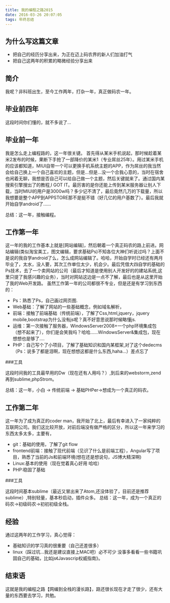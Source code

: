 ```yaml
---
title: 我的编程之路2015
date: 2016-03-26 20:07:05
tags: 年终总结
---
```


## 为什么写这篇文章 ##

- 把自己的经历分享出来，为正在迈上码农界的新人们加油打气
- 把自己这两年的积累的略微经验分享出来

## 简介 ##

我呢？非科班出生，至今工作两年，打杂一年，真正做码农一年。

## 毕业前四年 ##

这段时间你们懂的，就不多说了...

## 毕业前一年 ##
我是怎么走上编程路的，这一年很关键。
首先得从某米手机说起，那时候趁着某米2发布的时候，果断下手抢了一部降价的某米1（专业屌丝25年）。用过某米手机的应该都知道，MIUI自带一个可以更换手机系统主题的APP，作为屌丝的我当然会给自己换上一个自己喜欢的主题，但是...但是...没一个合我心意的，当时在宿舍也闲着无聊，我想是否自己可以给自己做一个主题，然后关键就来了。通过国内某搜索引擎搜出了的教程,I GOT IT。最厉害的是你还能上传到某米服务器让别人下载，当时MIUI的用户是3000w吗？多少记不清了，最后竟然几万的下载量，所以我想要是整个APP到APPSTORE那不是挺不错（好几亿的用户基数了）。最后我就开始自学android了......

总结：这一年，接触编程。

## 工作第一年 ##
这一年的我的工作基本上就是[网站编辑]，然后朝着一个真正码农的路上前进。网站编辑(类似淘宝美工，图文编辑，要求基础Ps)不知各位大神们听说过吗？上面不是说的我自学android了么，怎么成网站编辑了。哈哈，开始自学时已经还有两月毕业了，太水，没人要，其次工作单位太少，机会少。最后凭借大四自学的基础的Ps技术，去了一个卖网站的公司（最后才知道是使用别人开发好的的建站系统,这里只提了我感兴趣的业务），当时对网站这边是一点不了解，最后也是从这里开始了我的Web开发路。
虽然工作第一年的公司都很不专业，但是还是有学习到东西的：

- Ps：熟悉了Ps，自己画过网页图.
- Web基础：了解了网站的一些基础概念，例如域名解析，
- 前端：接触了前端基础（传统前端），了解了Css,html,jquery，jquery mobile,bootstrap为什么没有js呢？真不好意思说那时候略懂js.
- 运维：第一次接触了服务器，WindowsServer2008+一个php环境集成包（想不起来了），你们是会笑我吗？哈哈......WindowsServer&集成包，现在想想也是够了....
- PHP：自己写个了小项目，了解了基础知识和国内某框架,对了这个dedecms（Ps：说多了都是泪啊，现在想想这都是什么东西,haha...）差点忘了

###工具

这段时间我的工具最早用的Dw（现在还有人用吗？）,到后来的webstorm,zend 再到sublime,phpStrom。

总结：这一年，小白 -> 传统前端 -> 基础PHPer->想成为一个真正的码农。

## 工作第二年 ##
这一年为了成为真正的coder man，我开始了北上，最后有幸进入了一家纯粹的互联网公司。我们这比较开放，对前后端没有做严格的区分，所以这一年来学习的东西太多太多，主要有，

- git：基础的使用，了解了git flow
- frontend前端：接触了现代前端（见识了什么是前端工程），Angular写了项目，熟悉了当前的Js和前端环境(想在还是想说句，JS博大精深啊)
- Linux:基本的使用（现在觉着真心好用 哈哈）
- PHP:稳固了基础

###工具

这段时间基本sublime（最近又冒出来了Atom,还没体验了，目前还是推荐sublime）,特别轻量，基本秒启动，插件众多。
总结：这一年，成为一个真正的码农->初级码农->初初初级全栈。

## 经验 ##

通过这两年的工作学习，真心觉得：

- 基础知识的学习真的很重要（自己还差很多）
- linux（踩过坑...我还是建议直接上MAC吧）必不可少
没事多看看一些书籍巩固自己的基础，比如js《Javascrip权威指南》。

## 结束语 ##

这就是我的编程之路【网编到全栈的漫长路】，路还很长现在才走了很少，还有大量的东西要去学习，共勉。
